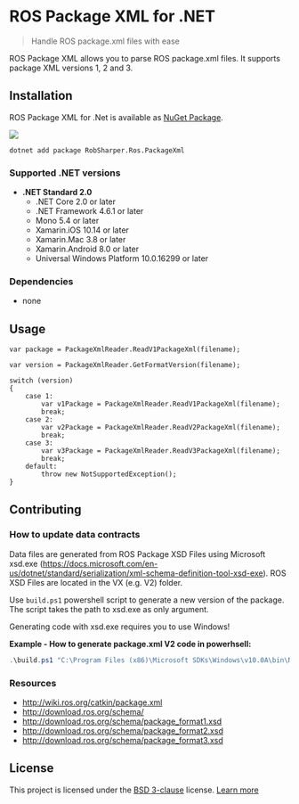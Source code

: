 # ROS Package XML for .NET
> Handle ROS package.xml files with ease

ROS Package XML allows you to parse ROS package.xml files.
It supports package XML versions 1, 2 and 3.

## Installation

ROS Package XML for .Net is available as [NuGet Package](https://www.nuget.org/packages/RobSharper.Ros.PackageXml/).

[![](https://img.shields.io/nuget/v/RobSharper.Ros.PackageXml.svg?logo=nuget)](https://www.nuget.org/packages/RobSharper.Ros.PackageXml/)


```
dotnet add package RobSharper.Ros.PackageXml
``` 

### Supported .NET versions
 
* **.NET Standard 2.0**
    * .NET Core 2.0 or later
    * .NET Framework 4.6.1 or later
    * Mono 5.4 or later
    * Xamarin.iOS 10.14 or later
    * Xamarin.Mac 3.8 or later
    * Xamarin.Android 8.0 or later
    * Universal Windows Platform 10.0.16299 or later

### Dependencies

* none

## Usage

```CSharp
var package = PackageXmlReader.ReadV1PackageXml(filename);
```

```CSharp
var version = PackageXmlReader.GetFormatVersion(filename);

switch (version)
{
    case 1:
        var v1Package = PackageXmlReader.ReadV1PackageXml(filename);
        break;
    case 2:
        var v2Package = PackageXmlReader.ReadV2PackageXml(filename);
        break;
    case 3:
        var v3Package = PackageXmlReader.ReadV3PackageXml(filename);
        break;
    default:
        throw new NotSupportedException();
}
```

## Contributing
### How to update data contracts

Data files are generated from ROS Package XSD Files using Microsoft xsd.exe (https://docs.microsoft.com/en-us/dotnet/standard/serialization/xml-schema-definition-tool-xsd-exe).
ROS XSD Files are located in the VX (e.g. V2) folder. 

Use ```build.ps1``` powershell script to generate  a new version of the package.
The script takes the path to xsd.exe as only argument.

Generating code with xsd.exe requires you to use Windows!

**Example - How to generate package.xml V2 code in powerhsell:**

```powershell
.\build.ps1 "C:\Program Files (x86)\Microsoft SDKs\Windows\v10.0A\bin\NETFX 4.7.2 Tools\xsd.exe"
``` 

### Resources

- http://wiki.ros.org/catkin/package.xml
- http://download.ros.org/schema/
- http://download.ros.org/schema/package_format1.xsd
- http://download.ros.org/schema/package_format2.xsd
- http://download.ros.org/schema/package_format3.xsd


## License

This project is licensed under the [BSD 3-clause](License) license. [Learn more](https://choosealicense.com/licenses/bsd-3-clause/)